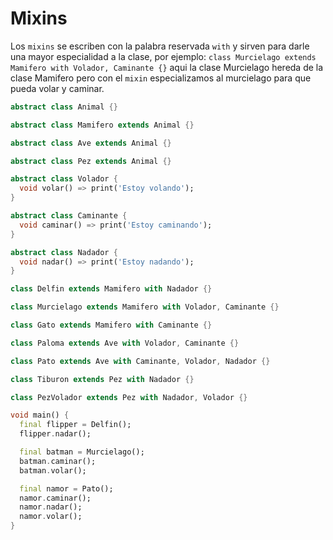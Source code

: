 # Mixins

Los `mixins` se escriben con la palabra reservada `with` y sirven para darle una mayor especialidad a la clase, por ejemplo: `class Murcielago extends Mamifero with Volador, Caminante {}` aqui la clase Murcielago hereda de la clase Mamifero pero con el `mixin` especializamos al murcielago para que pueda volar y caminar.

```Dart
abstract class Animal {}

abstract class Mamifero extends Animal {}

abstract class Ave extends Animal {}

abstract class Pez extends Animal {}

abstract class Volador {
  void volar() => print('Estoy volando');
}

abstract class Caminante {
  void caminar() => print('Estoy caminando');
}

abstract class Nadador {
  void nadar() => print('Estoy nadando');
}

class Delfin extends Mamifero with Nadador {}

class Murcielago extends Mamifero with Volador, Caminante {}

class Gato extends Mamifero with Caminante {}

class Paloma extends Ave with Volador, Caminante {}

class Pato extends Ave with Caminante, Volador, Nadador {}

class Tiburon extends Pez with Nadador {}

class PezVolador extends Pez with Nadador, Volador {}

void main() {
  final flipper = Delfin();
  flipper.nadar();

  final batman = Murcielago();
  batman.caminar();
  batman.volar();

  final namor = Pato();
  namor.caminar();
  namor.nadar();
  namor.volar();
}
```
